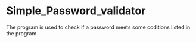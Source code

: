 # Simple_Password_validator
The program is used to check if a password meets some coditions listed in the program
